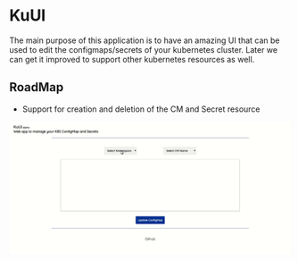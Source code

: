 # KuUI
The main purpose of this application is to have an amazing UI that can be used to edit the configmaps/secrets of your kubernetes cluster. 
Later we can get it improved to support other kubernetes resources as well.

## RoadMap

* Support for creation and deletion of the CM and Secret resource


![Demo](docs/kuui-demo.gif)